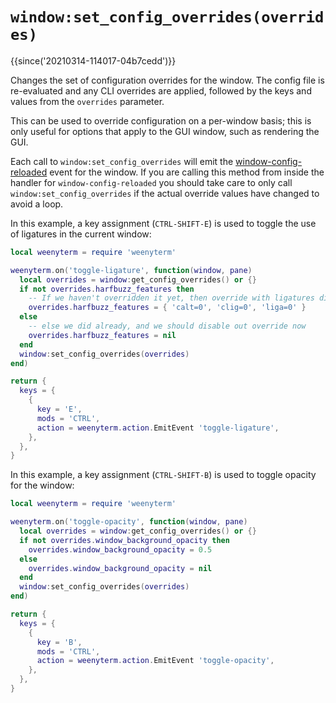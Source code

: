 # `window:set_config_overrides(overrides)`

{{since('20210314-114017-04b7cedd')}}

Changes the set of configuration overrides for the window.
The config file is re-evaluated and any CLI overrides are
applied, followed by the keys and values from the `overrides`
parameter.

This can be used to override configuration on a per-window basis;
this is only useful for options that apply to the GUI window, such
as rendering the GUI.

Each call to `window:set_config_overrides` will emit the
[window-config-reloaded](../window-events/window-config-reloaded.md) event for
the window.  If you are calling this method from inside the handler
for `window-config-reloaded` you should take care to only call `window:set_config_overrides`
if the actual override values have changed to avoid a loop.

In this example, a key assignment (`CTRL-SHIFT-E`) is used to toggle the use of
ligatures in the current window:

```lua
local weenyterm = require 'weenyterm'

weenyterm.on('toggle-ligature', function(window, pane)
  local overrides = window:get_config_overrides() or {}
  if not overrides.harfbuzz_features then
    -- If we haven't overridden it yet, then override with ligatures disabled
    overrides.harfbuzz_features = { 'calt=0', 'clig=0', 'liga=0' }
  else
    -- else we did already, and we should disable out override now
    overrides.harfbuzz_features = nil
  end
  window:set_config_overrides(overrides)
end)

return {
  keys = {
    {
      key = 'E',
      mods = 'CTRL',
      action = weenyterm.action.EmitEvent 'toggle-ligature',
    },
  },
}
```

In this example, a key assignment (`CTRL-SHIFT-B`) is used to toggle opacity
for the window:

```lua
local weenyterm = require 'weenyterm'

weenyterm.on('toggle-opacity', function(window, pane)
  local overrides = window:get_config_overrides() or {}
  if not overrides.window_background_opacity then
    overrides.window_background_opacity = 0.5
  else
    overrides.window_background_opacity = nil
  end
  window:set_config_overrides(overrides)
end)

return {
  keys = {
    {
      key = 'B',
      mods = 'CTRL',
      action = weenyterm.action.EmitEvent 'toggle-opacity',
    },
  },
}
```

